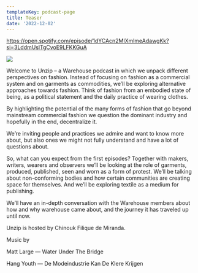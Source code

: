 ```yaml
---
templateKey: podcast-page
title: Teaser
date: '2022-12-02'
---
```

https://open.spotify.com/episode/1dYCAcn2MlXmlmeAdawgKk?si=3LddmUslTgCvoE9LFKKGuA

![](/img/2022-11-30-unzip-spotify-teaser.jpg)

Welcome to Unzip – a Warehouse podcast in which we unpack different perspectives on fashion. Instead of focusing on fashion as a commercial system and on garments as commodities, we’ll be exploring alternative approaches towards fashion. Think of fashion from an embodied state of being, as a political statement and the daily practice of wearing clothes. 

By highlighting the potential of the many forms of fashion that go beyond mainstream commercial fashion we question the dominant industry and hopefully in the end, decentralize it.

We’re inviting people and practices we admire and want to know more about, but also ones we might not fully understand and have a lot of questions about. 

So, what can you expect from the first episodes? Together with makers, writers, wearers and observers we’ll be looking at the role of garments, produced, published, seen and worn as a form of protest. We’ll be talking about non-conforming bodies and how certain communities are creating space for themselves. And we’ll be exploring textile as a medium for publishing. 

We’ll have an in-depth conversation with the Warehouse members about how and why warehouse came about, and the journey it has traveled up until now. 

Unzip is hosted by Chinouk Filique de Miranda. 

Music by 

Matt Large — Water Under The Bridge 

Hang Youth — De Modeindustrie Kan De Klere Krijgen
